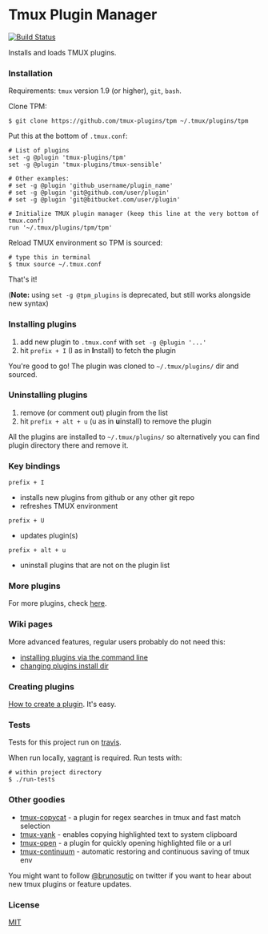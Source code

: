 # Tmux Plugin Manager

[![Build Status](https://travis-ci.org/tmux-plugins/tpm.png?branch=master)](https://travis-ci.org/tmux-plugins/tpm)

Installs and loads TMUX plugins.

### Installation

Requirements: `tmux` version 1.9 (or higher), `git`, `bash`.

Clone TPM:

    $ git clone https://github.com/tmux-plugins/tpm ~/.tmux/plugins/tpm

Put this at the bottom of `.tmux.conf`:

    # List of plugins
    set -g @plugin 'tmux-plugins/tpm'
    set -g @plugin 'tmux-plugins/tmux-sensible'

    # Other examples:
    # set -g @plugin 'github_username/plugin_name'
    # set -g @plugin 'git@github.com/user/plugin'
    # set -g @plugin 'git@bitbucket.com/user/plugin'

    # Initialize TMUX plugin manager (keep this line at the very bottom of tmux.conf)
    run '~/.tmux/plugins/tpm/tpm'

Reload TMUX environment so TPM is sourced:

    # type this in terminal
    $ tmux source ~/.tmux.conf

That's it!

(**Note:** using `set -g @tpm_plugins` is deprecated, but still works alongside
new syntax)

### Installing plugins

1. add new plugin to `.tmux.conf` with `set -g @plugin '...'`
2. hit `prefix + I` (I as in **I**nstall) to fetch the plugin

You're good to go! The plugin was cloned to `~/.tmux/plugins/` dir and sourced.

### Uninstalling plugins

1. remove (or comment out) plugin from the list
2. hit `prefix + alt + u` (u as in **u**install) to remove the plugin

All the plugins are installed to `~/.tmux/plugins/` so alternatively you can
find plugin directory there and remove it.

### Key bindings

`prefix + I`
- installs new plugins from github or any other git repo
- refreshes TMUX environment

`prefix + U`
- updates plugin(s)

`prefix + alt + u`
- uninstall plugins that are not on the plugin list

### More plugins

For more plugins, check [here](https://github.com/tmux-plugins).

### Wiki pages

More advanced features, regular users probably do not need this:

- [installing plugins via the command line](https://github.com/tmux-plugins/tpm/wiki/Installing-plugins-via-the-command-line-only)
- [changing plugins install dir](https://github.com/tmux-plugins/tpm/wiki/Changing-plugins-install-dir)

### Creating plugins

[How to create a plugin](HOW_TO_PLUGIN.md). It's easy.

### Tests

Tests for this project run on [travis](https://travis-ci.org/tmux-plugins/tpm).

When run locally, [vagrant](https://www.vagrantup.com/) is required.
Run tests with:

    # within project directory
    $ ./run-tests

### Other goodies

- [tmux-copycat](https://github.com/tmux-plugins/tmux-copycat) - a plugin for
  regex searches in tmux and fast match selection
- [tmux-yank](https://github.com/tmux-plugins/tmux-yank) - enables copying
  highlighted text to system clipboard
- [tmux-open](https://github.com/tmux-plugins/tmux-open) - a plugin for quickly
  opening highlighted file or a url
- [tmux-continuum](https://github.com/tmux-plugins/tmux-continuum) - automatic
  restoring and continuous saving of tmux env

You might want to follow [@brunosutic](https://twitter.com/brunosutic) on
twitter if you want to hear about new tmux plugins or feature updates.

### License

[MIT](LICENSE.md)
